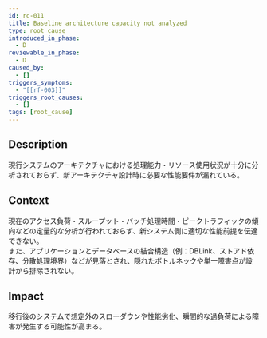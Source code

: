 ```yaml
---
id: rc-011
title: Baseline architecture capacity not analyzed
type: root_cause
introduced_in_phase:
  - D
reviewable_in_phase:
  - D
caused_by:
  - []
triggers_symptoms:
  - "[[rf-003]]"
triggers_root_causes:
  - []
tags: [root_cause]
---
```


## Description
現行システムのアーキテクチャにおける処理能力・リソース使用状況が十分に分析されておらず、新アーキテクチャ設計時に必要な性能要件が漏れている。

## Context
現在のアクセス負荷・スループット・バッチ処理時間・ピークトラフィックの傾向などの定量的な分析が行われておらず、新システム側に適切な性能前提を伝達できない。  
また、アプリケーションとデータベースの結合構造（例：DBLink、ストアド依存、分散処理境界）などが見落とされ、隠れたボトルネックや単一障害点が設計から排除されない。

## Impact
移行後のシステムで想定外のスローダウンや性能劣化、瞬間的な過負荷による障害が発生する可能性が高まる。